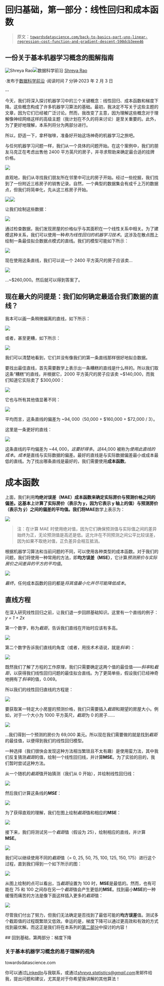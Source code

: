 # 回归基础，第一部分：线性回归和成本函数

> 原文：[`towardsdatascience.com/back-to-basics-part-uno-linear-regression-cost-function-and-gradient-descent-590dcb3eee46`](https://towardsdatascience.com/back-to-basics-part-uno-linear-regression-cost-function-and-gradient-descent-590dcb3eee46)

## 一份关于基本机器学习概念的图解指南

[](https://medium.com/@shreya.rao?source=post_page-----590dcb3eee46--------------------------------)![Shreya Rao](https://medium.com/@shreya.rao?source=post_page-----590dcb3eee46--------------------------------)[](https://towardsdatascience.com/?source=post_page-----590dcb3eee46--------------------------------)![数据科学前沿](https://towardsdatascience.com/?source=post_page-----590dcb3eee46--------------------------------) [Shreya Rao](https://medium.com/@shreya.rao?source=post_page-----590dcb3eee46--------------------------------)

·发布于[数据科学前沿](https://towardsdatascience.com/?source=post_page-----590dcb3eee46--------------------------------) ·阅读时间 7 分钟·2023 年 2 月 3 日

--

今天，我们将深入探讨机器学习中的三个关键概念：线性回归、成本函数和梯度下降。这些概念构成了许多机器学习算法的基础。最初，我决定不写关于这些主题的文章，因为它们已经被广泛讨论。然而，我改变了主意，因为理解这些概念对于理解像神经网络这样的高级主题（我计划在不久的将来讨论）是至关重要的。此外，为了更好地理解，本系列将分为两部分进行。

所以，舒适一下，拿杯咖啡，准备好开始这场神奇的机器学习之旅吧。

与任何机器学习问题一样，我们从一个具体的问题开始。在这个案例中，我们的朋友马克正在考虑出售他 2400 平方英尺的房子，并寻求帮助来确定最合适的挂牌价格。

![](img/dcfbc5c2f2237a4bf6a0c9d903f45f91.png)

直观地，我们从寻找我们朋友所在邻里中可比的房子开始。经过一些挖掘，我们找到了一份附近三栋房子的销售记录。自然，一个典型的数据集会有成千上万的数据点，但我们将简单化，先从这三栋房子开始。

![](img/ebbf3ec6c07c6ef5a2562e4194f1baa6.png)![](img/807b1214411e58dc811da3a77c3e3b4e.png)

让我们绘制这些数据：

![](img/517ae27d42e7079f1d41af719ad1f1ae.png)

通过检查数据，我们发现房屋的价格似乎与其面积在一个线性关系中相关。为了建模这种关系，我们可以使用一种*称为线性回归的机器学习技术*。这涉及在散点图上绘制一条最佳拟合数据点模式的直线。我们的模型可能如下所示：

![](img/a877efd396f37cf0243528fc86e5a9af.png)

现在使用这条直线，我们可以说一个 2400 平方英尺的房子应该卖...

![](img/06fb0a555ca5a9aea646fcab9b6dbcc7.png)

…~$260,000。然后就可以得到答案了。

## 现在最大的问提是：我们如何确定最适合我们数据的直线？

我本可以画一条稍微偏离的直线，如下所示：

![](img/0b251a927138c2d14bf7e6f5e22a6130.png)

或者，甚至更糟，如下所示：

![](img/3dcdae2bd21b20df3b6c663e95669924.png)

我们可以清楚地看到，它们并没有像我们的第一条直线那样很好地拟合数据。

要找出最佳直线，首先需要数学上表示出一条糟糕的直线是什么样的。所以我们取这条“糟糕”的直线，并根据它，2000 平方英尺的房子应该卖 ~$140,000，而我们知道它实际卖了 $300,000：

![](img/d387107ea2f59ff3bf13698c40c2b252.png)

它也与所有其他值显著不同：

![](img/50401260693e21401a3cb215fa4eb6a4.png)

平均而言，这条直线的偏差为 ~$94,000（$50,000 + $160,000 + $72,000 / 3）。

这里是一条更好的直线：

![](img/b4908af7df5f6e9b85061043c9be421b.png)

这条直线的平均偏差为 ~$44,000，这要好得多。这$44,000 被称为*使用此直线的成本*。*成本*是直线与实际数据的偏差。最好的直线是与实际数据偏差最小或成本最低的直线。为了找出哪条直线是最好的，我们需要使用**成本函数**。

# 成本函数

上面，我们利用**均绝对误差（MAE）**成本函数来确定实际房价与预测价格之间的偏差。这基本上计算了实际房价（表示为 y，因为它表示 y 轴上的值）与预测房价（表示为 ŷ）之间的偏差的平均值。我们将**MAE**数学上表示为：

![](img/4cb66d1062eb9375eb5fd2207a965dc0.png)

> 注：在计算 MAE 时使用绝对值，因为它们确保预测值与实际值之间的差异始终为正，无论预测值是高还是低。这允许在不同预测之间公平比较误差，因为如果不取绝对值，正负差异会相互抵消。

根据机器学习算法和当前问题的不同，可以使用各种类型的成本函数。对于我们的问题，我们将使用一种常用的方法，即**均方误差（MSE）**，它计算*预测房价与实际房价之间差异的平方的平均值*。

![](img/bac23c84cc28f247635746332ce95605.png)

*最终*，任何成本函数的目的都是*将其值最小化并尽可能降低成本*。

## 直线方程

在深入研究线性回归之前，让我们退一步回顾基础知识。这里有一个直线的例子：*y = 1 + 2x*

第一个数字，称为*截距*，告诉我们直线在开始时应该有多高。

![](img/ada857bbaf83b3a63b8637896c35fe59.png)

第二个数字告诉我们直线的角度（或者，用技术术语说，就是*斜率*）：

![](img/3dd13ae28251003731c5ce35dd5858ec.png)

既然我们了解了方程的工作原理，我们只需要确定这两个值的最佳值——*斜率*和*截距*，以获得我们线性回归问题的最佳拟合直线。为了更简单些，假设我们已经神奇地拥有了*斜率*的值，0.069。

所以我们的线性回归直线的方程是：

![](img/751b1a86ea781defb3d479f609834ff0.png)

要获取某一特定大小房屋的预测价格，我们只需要插入*截距*和期望的房屋大小。例如，对于一个大小为 1000 平方英尺，*截距*为 0 的房子……

![](img/ad6ff0ff5b2957f775a722653083644e.png)

…我们得到一个预测的房价为 69,000 美元。所以现在我们需要做的就是找到*截距*的最佳值，以便得到我们的线性回归模型。

一种选择（我们很快会发现这种方法相当繁琐且不太有趣）是使用蛮力法，其中我们反复猜测*截距*的值，绘制一个线性回归线，并计算**MSE**。为了实验的目的，我们暂时尝试这种方法。

从一个随机的*截距*值开始猜测（我们从 0 开始），并绘制线性回归线：

![](img/8cc0976b29675159f2cc7d3e74a7fa45.png)

然后我们计算这条线的***MSE***：

![](img/f3fdbe0e61112693b0ba88421788c678.png)

为了获得直观的理解，我们在图上绘制*截距*值和相应的**MSE**：

![](img/69543fa1253e0fa4e1b33d29bbacf10f.png)

接下来，我们将测试另一个*截距*值（假设为 25），绘制相应的直线，并计算**MSE**。

![](img/6741565ab99a215366b1b89dcee7eb55.png)

我们可以继续使用不同的*截距*值（= 0, 25, 50, 75, 100, 125, 150, 175）进行这个过程，直到我们得到一个如下所示的图：

![](img/4d3214ba1eaf5b35acfc0d0a384ff332.png)

从图上绘制的点可以看出，当*截距*设置为 100 时，**MSE**是最低的。然而，也有可能在 75 和 100 之间存在另一个*截距*值会产生更低的**MSE**。找到最小**MSE**的一种缓慢而痛苦的方法是像下面这样插入更多的*截距*值：

![](img/917bfb11f2b0a069d4b023b949c2bde5.png)

尽管我们付出了努力，但我们无法确定是否找到了最低可能的**均方误差**值。测试多个截距值的过程既繁琐又低效。幸运的是，梯度下降可以通过更高效和有效的方式找到最优解。而这正是我们将在本系列的[第二部分](https://medium.com/towards-data-science/back-to-basics-part-dos-linear-regression-cost-function-and-gradient-descent-e3d7d05c56fd)中探讨的内容！

[](/back-to-basics-part-dos-linear-regression-cost-function-and-gradient-descent-e3d7d05c56fd?source=post_page-----590dcb3eee46--------------------------------) ## 回到基础，第两部分：梯度下降

### 关于基本机器学习概念的易于理解的视角

towardsdatascience.com

你可以通过[LinkedIn](https://www.linkedin.com/in/shreyarao24/)与我联系，或通过*shreya.statistics@gmail.com*发邮件给我，提出问题和建议，尤其是对于你希望我讲解的其他算法！

